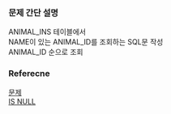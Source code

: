 ### 문제 간단 설명
ANIMAL_INS 테이블에서<br>
NAME이 있는 ANIMAL_ID를 조회하는 SQL문 작성<br>
ANIMAL_ID 순으로 조회<br>

### Referecne
[문제](https://school.programmers.co.kr/learn/courses/30/lessons/59410)<br>
[IS NULL](https://github.com/gitubanana/SQL_study/tree/main/select/12%EC%84%B8_%EC%9D%B4%ED%95%98%EC%9D%B8_%EC%97%AC%EC%9E%90_%ED%99%98%EC%9E%90_%EB%AA%A9%EB%A1%9D_%EC%B6%9C%EB%A0%A5%ED%95%98%EA%B8%B0#ifnull)<br>
